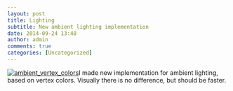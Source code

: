 ```yaml
---
layout: post
title: Lighting
subtitle: New ambient lighting implementation
date: 2014-09-24 13:48
author: admin
comments: true
categories: [Uncategorized]
---
```

<a href="/blog/images/uploads/2014/09/ambient_vertex_colors.jpg"><img class="image featured" alt="ambient_vertex_colors" src="/blog/images/uploads/2014/09/ambient_vertex_colors.jpg"/></a>I made new implementation for ambient lighting, based on vertex colors. Visually there is no difference, but should be faster.


